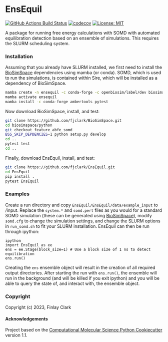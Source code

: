 EnsEquil
==============================
[//]: # (Badges)
[![GitHub Actions Build Status](https://github.com/fjclark/EnsEquil/workflows/CI/badge.svg)](https://github.com/fjclark/EnsEquil/actions?query=workflow%3ACI)
[![codecov](https://codecov.io/gh/fjclark/EnsEquil/branch/main/graph/badge.svg?token=UMH0OUSUJY)](https://codecov.io/gh/fjclark/EnsEquil)
[![License: MIT](https://img.shields.io/badge/License-MIT-yellow.svg)](https://opensource.org/licenses/MIT)


A package for running free energy calculations with SOMD with automated equilibration detection based on an ensemble of simulations. This requires the SLURM scheduling system.

### Installation

Assuming that you already have SLURM installed, we first need to install the [BioSimSpace](https://biosimspace.openbiosim.org/) dependencies using mamba (or conda). SOMD, which is used to run the simulations, is contained within Sire, which will be installed as a dependency of BioSimSpace.
```bash
mamba create -n ensequil -c conda-forge -c openbiosim/label/dev biosimspace --only-deps
mamba activate ensequil
mamba install -c conda-forge ambertools pytest
```
Now download BioSimSpace, install, and test:
```bash
git clone https://github.com/fjclark/BioSimSpace.git
cd biosimspace/python
git checkout feature_abfe_somd
BSS_SKIP_DEPDENCIES=1 python setup.py develop
cd ..
pytest test
cd ..
```
Finally, download EnsEquil, install, and test:
 ```bash
 git clone https://github.com/fjclark/EnsEquil.git
 cd EnsEquil
 pip install .
 pytest EnsEquil
 ```
 
### Examples

Create a run directory and copy `EnsEquil/EnsEquil/data/example_input` to <your run directory>/input. Replace the `system.*` and `somd.pert` files as you would for a standard SOMD simulation (these can be generated using [BioSimSpace](https://biosimspace.openbiosim.org/)), modify `somd.cfg` to change the simulation settings, and change the SLURM options in `run_somd.sh` to fit your SLURM installation. EnsEquil can then be run through ipython:

```
ipython
import EnsEquil as ee
ens = ee.Stage(block_size=1) # Use a block size of 1 ns to detect equilibration
ens.run()
```
Creating the `ens` ensemble object will result in the creation of all required output directories. After starting the run with `ens.run()`, the ensemble will run in the background (and will be killed if you exit ipython) and you will be able to query the state of, and interact with, the ensemble object.

### Copyright

Copyright (c) 2023, Finlay Clark


#### Acknowledgements
 
Project based on the 
[Computational Molecular Science Python Cookiecutter](https://github.com/molssi/cookiecutter-cms) version 1.1.
